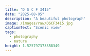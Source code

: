 ```yaml
---
title: "D S C F 3415"
date: "2025-08-05"
description: "A beautiful photograph"
image: /images/raw/DSCF3415.jpg
captionText: "Scenic view"
tags:
  - photography
  - nature
height: 1.525797373358349
---
```

